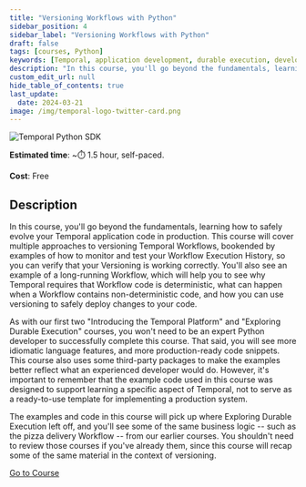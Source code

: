 ```yaml
---
title: "Versioning Workflows with Python"
sidebar_position: 4
sidebar_label: "Versioning Workflows with Python"
draft: false
tags: [courses, Python]
keywords: [Temporal, application development, durable execution, development lifecycle, testing, debugging, deployment, best practices, automated testing, event history, workflow execution, production updates]
description: "In this course, you'll go beyond the fundamentals, learning how to safely evolve your Temporal application code in production. There are several approaches to versioning Temporal Workflows."
custom_edit_url: null
hide_table_of_contents: true
last_update:
  date: 2024-03-21
image: /img/temporal-logo-twitter-card.png
---
```


<!-- Generated Mar 28 2024 -->
<!-- DO NOT edit this file directly. -->

![Temporal Python SDK](/img/sdk_banners/banner_python.png)

**Estimated time**: ~⏱️ 1.5 hour, self-paced.

**Cost**: Free

## Description

In this course, you'll go beyond the fundamentals, learning how to safely evolve your Temporal application code in production. This course will cover multiple approaches to versioning Temporal Workflows, bookended by examples of how to monitor and test your Workflow Execution History, so you can verify that your Versioning is working correctly. You'll also see an example of a long-running Workflow, which will help you to see why Temporal requires that Workflow code is deterministic, what can happen when a Workflow contains non-deterministic code, and how you can use versioning to safely deploy changes to your code.

As with our first two "Introducing the Temporal Platform" and "Exploring Durable Execution" courses, you won't need to be an expert Python developer to successfully complete this course. That said, you will see more idiomatic language features, and more production-ready code snippets. This course also uses some third-party packages to make the examples better reflect what an experienced developer would do. However, it's important to remember that the example code used in this course was designed to support learning a specific aspect of Temporal, not to serve as a ready-to-use template for implementing a production system.

The examples and code in this course will pick up where Exploring Durable Execution left off, and you'll see some of the same business logic -- such as the pizza delivery Workflow -- from our earlier courses. You shouldn't need to review those courses if you've already them, since this course will recap some of the same material in the context of versioning.

 <a className="button button--primary" href="https://temporal.talentlms.com/catalog/info/id:169">Go to Course</a> 